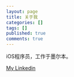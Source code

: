 ```yaml
---
layout: page
title: 关于我
categories: []
tags: []
published: true
comments: true
---
```


iOS程序员，工作于墨尔本。


[My Linkedin](http://www.linkedin.com/pub/long-sun/20/159/903)


